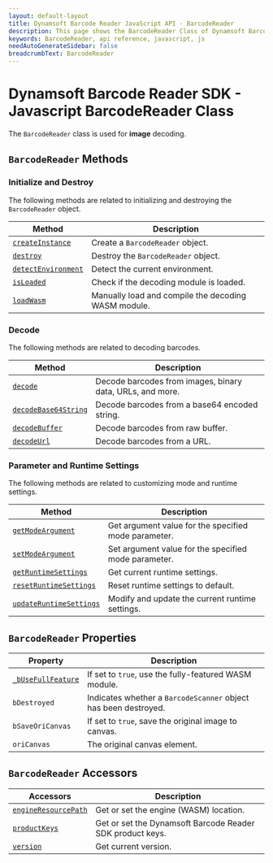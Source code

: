 ```yaml
---
layout: default-layout
title: Dynamsoft Barcode Reader JavaScript API - BarcodeReader
description: This page shows the BarcodeReader Class of Dynamsoft Barcode Reader JavaScript SDK.
keywords: BarcodeReader, api reference, javascript, js
needAutoGenerateSidebar: false
breadcrumbText: BarcodeReader
---
```



# Dynamsoft Barcode Reader SDK - Javascript BarcodeReader Class

The `BarcodeReader` class is used for **image** decoding.

## `BarcodeReader` Methods

### Initialize and Destroy

The following methods are related to initializing and destroying the `BarcodeReader` object.

| Method               | Description |
|----------------------|-------------|
| [`createInstance`](methods/initialize-and-destroy.md#createinstance) | Create a  `BarcodeReader` object. |
| [`destroy`](methods/initialize-and-destroy.md#destroy) | Destroy the `BarcodeReader` object. |
| [`detectEnvironment`](methods/initialize-and-destroy.md#detectenvironment) | Detect the current environment. |
| [`isLoaded`](methods/initialize-and-destroy.md#isloaded) | Check if the decoding module is loaded. |
| [`loadWasm`](methods/initialize-and-destroy.md#loadwasm) | Manually load and compile the decoding WASM module. |

### Decode

The following methods are related to decoding barcodes.

| Method               | Description |
|----------------------|-------------|
| [`decode`](methods/decode.md#decode) | Decode barcodes from images, binary data, URLs, and more. |
| [`decodeBase64String`](methods/decode.md#decodebase64string) | Decode barcodes from a base64 encoded string. |
| [`decodeBuffer`](methods/decode.md#decodebuffer) | Decode barcodes from raw buffer. |
| [`decodeUrl`](methods/decode.md#decodeurl) | Decode barcodes from a URL. |

### Parameter and Runtime Settings

The following methods are related to customizing mode and runtime settings.

| Method               | Description |
|----------------------|-------------|
| [`getModeArgument`](methods/parameter-and-runtime-settings.md#getmodeargument) | Get argument value for the specified mode parameter. |
| [`setModeArgument`](methods/parameter-and-runtime-settings.md#setmodeargument) | Set argument value for the specified mode parameter. |
| [`getRuntimeSettings`](methods/parameter-and-runtime-settings.md#getruntimesettings) | Get current runtime settings. |
| [`resetRuntimeSettings`](methods/parameter-and-runtime-settings.md#resetruntimesettings) | Reset runtime settings to default. |
| [`updateRuntimeSettings`](methods/parameter-and-runtime-settings.md#updateruntimesettings) | Modify and update the current runtime settings. |

## `BarcodeReader` Properties

| Property             | Description |
|----------------------|-------------|
| [`_bUseFullFeature`](properties.md#_busefullfeature) | If set to `true`, use the fully-featured WASM module. |
| `bDestroyed` | Indicates whether a `BarcodeScanner` object has been destroyed. | 
| `bSaveOriCanvas` | If set to `true`, save the original image to canvas. | 
| `oriCanvas` | The original canvas element. | 


## `BarcodeReader` Accessors

| Accessors            | Description |
|----------------------|-------------|
| [`engineResourcePath`](accessors.md#engineresourcepath) | Get or set the engine (WASM) location. | 
| [`productKeys`](accessors.md#productkeys) | Get or set the Dynamsoft Barcode Reader SDK product keys. | 
| [`version`](accessors.md#version) | Get current version. | 

